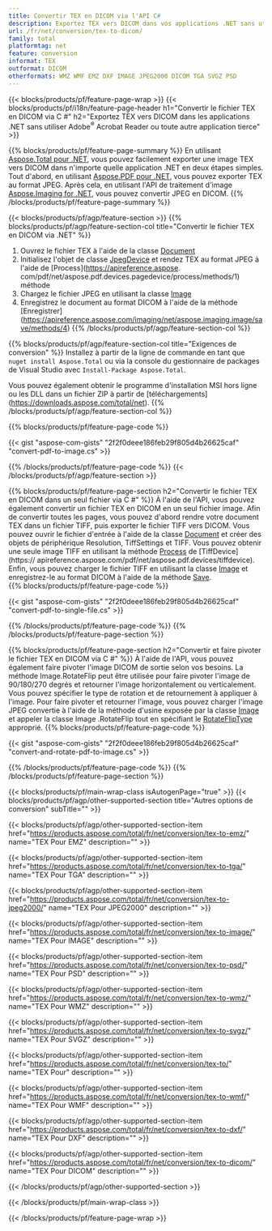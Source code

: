 ```yaml
---
title: Convertir TEX en DICOM via l'API C#
description: Exportez TEX vers DICOM dans vos applications .NET sans utiliser d'application tierce
url: /fr/net/conversion/tex-to-dicom/
family: total
platformtag: net
feature: conversion
informat: TEX
outformat: DICOM
otherformats: WMZ WMF EMZ DXF IMAGE JPEG2000 DICOM TGA SVGZ PSD
---
```

{{< blocks/products/pf/feature-page-wrap >}}
{{< blocks/products/pf/i18n/feature-page-header h1="Convertir le fichier TEX en DICOM via C #" h2="Exportez TEX vers DICOM dans les applications .NET sans utiliser Adobe<sup>&reg;</sup> Acrobat Reader ou toute autre application tierce" >}}

{{% blocks/products/pf/feature-page-summary %}}
En utilisant [Aspose.Total pour .NET](https://products.aspose.com/total/net/), vous pouvez facilement exporter une image TEX vers DICOM dans n'importe quelle application .NET en deux étapes simples. Tout d'abord, en utilisant [Aspose.PDF pour .NET](https://products.aspose.com/pdf/net/), vous pouvez exporter TEX au format JPEG. Après cela, en utilisant l'API de traitement d'image [Aspose.Imaging for .NET](https://products.aspose.com/imaging/net/), vous pouvez convertir JPEG en DICOM.
{{% /blocks/products/pf/feature-page-summary  %}}

{{< blocks/products/pf/agp/feature-section >}}
{{% blocks/products/pf/agp/feature-section-col title="Convertir le fichier TEX en DICOM via .NET" %}}
1. Ouvrez le fichier TEX à l'aide de la classe [Document](https://apireference.aspose.com/pdf/net/aspose.pdf/document)
2. Initialisez l'objet de classe [JpegDevice](https://apireference.aspose.com/pdf/net/aspose.pdf.devices/jpegdevice) et rendez TEX au format JPEG à l'aide de [Process](https://apireference.aspose. com/pdf/net/aspose.pdf.devices.pagedevice/process/methods/1) méthode
3. Chargez le fichier JPEG en utilisant la classe [Image](https://apireference.aspose.com/imaging/net/aspose.imaging/image)
4. Enregistrez le document au format DICOM à l'aide de la méthode [Enregistrer] (https://apireference.aspose.com/imaging/net/aspose.imaging.image/save/methods/4)
{{% /blocks/products/pf/agp/feature-section-col %}}

{{% blocks/products/pf/agp/feature-section-col title="Exigences de conversion" %}}
Installez à partir de la ligne de commande en tant que ```nuget install Aspose.Total``` ou via la console du gestionnaire de packages de Visual Studio avec ```Install-Package Aspose.Total```.

Vous pouvez également obtenir le programme d'installation MSI hors ligne ou les DLL dans un fichier ZIP à partir de [téléchargements] (https://downloads.aspose.com/total/net).
{{% /blocks/products/pf/agp/feature-section-col %}}

{{% blocks/products/pf/feature-page-code %}}

{{< gist "aspose-com-gists" "2f2f0deee186feb29f805d4b26625caf" "convert-pdf-to-image.cs" >}}

{{% /blocks/products/pf/feature-page-code %}}
{{< /blocks/products/pf/agp/feature-section >}}

{{% blocks/products/pf/feature-page-section  h2="Convertir le fichier TEX en DICOM dans un seul fichier via C #" %}}
À l'aide de l'API, vous pouvez également convertir un fichier TEX en DICOM en un seul fichier image. Afin de convertir toutes les pages, vous pouvez d'abord rendre votre document TEX dans un fichier TIFF, puis exporter le fichier TIFF vers DICOM. Vous pouvez ouvrir le fichier d'entrée à l'aide de la classe [Document](https://apireference.aspose.com/pdf/net/aspose.pdf/document) et créer des objets de périphérique Resolution, TiffSettings et TIFF. Vous pouvez obtenir une seule image TIFF en utilisant la méthode [Process](https://apireference.aspose.com/pdf/net/aspose.pdf.devices.documentdevice/process/methods/3) de [TiffDevice](https:// apireference.aspose.com/pdf/net/aspose.pdf.devices/tiffdevice). Enfin, vous pouvez charger le fichier TIFF en utilisant la classe [Image](https://apireference.aspose.com/imaging/net/aspose.imaging/image)
et enregistrez-le au format DICOM à l'aide de la méthode [Save](https://apireference.aspose.com/imaging/net/aspose.imaging.image/save/methods/4).  
{{% blocks/products/pf/feature-page-code %}}

{{< gist "aspose-com-gists" "2f2f0deee186feb29f805d4b26625caf" "convert-pdf-to-single-file.cs" >}}
{{% /blocks/products/pf/feature-page-code  %}}
{{% /blocks/products/pf/feature-page-section %}}

{{% blocks/products/pf/feature-page-section  h2="Convertir et faire pivoter le fichier TEX en DICOM via C #" %}}
À l'aide de l'API, vous pouvez également faire pivoter l'image DICOM de sortie selon vos besoins. La méthode Image.RotateFlip peut être utilisée pour faire pivoter l'image de 90/180/270 degrés et retourner l'image horizontalement ou verticalement. Vous pouvez spécifier le type de rotation et de retournement à appliquer à l'image. Pour faire pivoter et retourner l'image, vous pouvez charger l'image JPEG convertie à l'aide de la méthode d'usine exposée par la classe [Image](https://apireference.aspose.com/imaging/net/aspose.imaging/image) et appeler la classe Image .RotateFlip tout en spécifiant le [RotateFlipType](https://apireference.aspose.com/imaging/net/aspose.imaging/rotatefliptype) approprié. 
{{% blocks/products/pf/feature-page-code %}}

{{< gist "aspose-com-gists" "2f2f0deee186feb29f805d4b26625caf" "convert-and-rotate-pdf-to-image.cs" >}}
{{% /blocks/products/pf/feature-page-code  %}}
{{% /blocks/products/pf/feature-page-section %}}

{{< blocks/products/pf/main-wrap-class isAutogenPage="true" >}}
{{< blocks/products/pf/agp/other-supported-section title="Autres options de conversion" subTitle="" >}}

{{< blocks/products/pf/agp/other-supported-section-item href="https://products.aspose.com/total/fr/net/conversion/tex-to-emz/" name="TEX Pour EMZ" description="" >}}

{{< blocks/products/pf/agp/other-supported-section-item href="https://products.aspose.com/total/fr/net/conversion/tex-to-tga/" name="TEX Pour TGA" description="" >}}

{{< blocks/products/pf/agp/other-supported-section-item href="https://products.aspose.com/total/fr/net/conversion/tex-to-jpeg2000/" name="TEX Pour JPEG2000" description="" >}}

{{< blocks/products/pf/agp/other-supported-section-item href="https://products.aspose.com/total/fr/net/conversion/tex-to-image/" name="TEX Pour IMAGE" description="" >}}

{{< blocks/products/pf/agp/other-supported-section-item href="https://products.aspose.com/total/fr/net/conversion/tex-to-psd/" name="TEX Pour PSD" description="" >}}

{{< blocks/products/pf/agp/other-supported-section-item href="https://products.aspose.com/total/fr/net/conversion/tex-to-wmz/" name="TEX Pour WMZ" description="" >}}

{{< blocks/products/pf/agp/other-supported-section-item href="https://products.aspose.com/total/fr/net/conversion/tex-to-svgz/" name="TEX Pour SVGZ" description="" >}}

{{< blocks/products/pf/agp/other-supported-section-item href="https://products.aspose.com/total/fr/net/conversion/tex-to/" name="TEX Pour" description="" >}}

{{< blocks/products/pf/agp/other-supported-section-item href="https://products.aspose.com/total/fr/net/conversion/tex-to-wmf/" name="TEX Pour WMF" description="" >}}

{{< blocks/products/pf/agp/other-supported-section-item href="https://products.aspose.com/total/fr/net/conversion/tex-to-dxf/" name="TEX Pour DXF" description="" >}}

{{< blocks/products/pf/agp/other-supported-section-item href="https://products.aspose.com/total/fr/net/conversion/tex-to-dicom/" name="TEX Pour DICOM" description="" >}}



{{< /blocks/products/pf/agp/other-supported-section >}}

{{< /blocks/products/pf/main-wrap-class >}}

{{< /blocks/products/pf/feature-page-wrap >}}